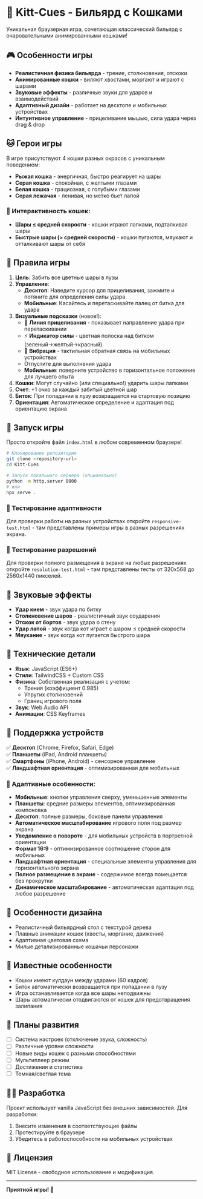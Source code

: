 # 🎱 Kitt-Cues - Бильярд с Кошками

Уникальная браузерная игра, сочетающая классический бильярд с очаровательными анимированными кошками!

## 🎮 Особенности игры

- **Реалистичная физика бильярда** - трение, столкновения, отскоки
- **Анимированные кошки** - виляют хвостами, моргают и играют с шарами
- **Звуковые эффекты** - различные звуки для ударов и взаимодействий
- **Адаптивный дизайн** - работает на десктопе и мобильных устройствах
- **Интуитивное управление** - прицеливание мышью, сила удара через drag & drop

## 🐱 Герои игры

В игре присутствуют 4 кошки разных окрасов с уникальным поведением:
- **Рыжая кошка** - энергичная, быстро реагирует на шары
- **Серая кошка** - спокойная, с желтыми глазами
- **Белая кошка** - грациозная, с голубыми глазами  
- **Серая лежачая** - ленивая, но метко бьет лапой

### 🎯 Интерактивность кошек:
- **Шары ≤ средней скорости** - кошки играют лапками, подталкивая шары
- **Быстрые шары (> средней скорости)** - кошки пугаются, мяукают и отталкивают шары от себя

## 🎯 Правила игры

1. **Цель**: Забить все цветные шары в лузы
2. **Управление**: 
   - **Десктоп**: Наведите курсор для прицеливания, зажмите и потяните для определения силы удара
   - **Мобильные**: Касайтесь и перетаскивайте палец от битка для удара
3. **Визуальные подсказки** (новое!):
   - 🎯 **Линия прицеливания** - показывает направление удара при перетаскивании
   - ⚡ **Индикатор силы** - цветная полоска над битком (зеленый→желтый→красный)
   - 📱 **Вибрация** - тактильная обратная связь на мобильных устройствах
   - Отпустите для выполнения удара
   - **Мобильные**: поверните устройство в горизонтальное положение для лучшего опыта
3. **Кошки**: Могут случайно (или специально!) ударить шары лапками
4. **Счет**: +1 очко за каждый забитый цветной шар
5. **Биток**: При попадании в лузу возвращается на стартовую позицию
6. **Ориентация**: Автоматическое определение и адаптация под ориентацию экрана

## 🚀 Запуск игры

Просто откройте файл `index.html` в любом современном браузере!

```bash
# Клонирование репозитория
git clone <repository-url>
cd Kitt-Cues

# Запуск локального сервера (опционально)
python -m http.server 8000
# или
npx serve .
```

### 🧪 Тестирование адаптивности

Для проверки работы на разных устройствах откройте `responsive-test.html` - там представлены примеры игры в разных разрешениях экрана.

### 📐 Тестирование разрешений

Для проверки полного размещения в экране на любых разрешениях откройте `resolution-test.html` - там представлены тесты от 320x568 до 2560x1440 пикселей.

## 🎵 Звуковые эффекты

- **Удар кием** - звук удара по битку
- **Столкновение шаров** - реалистичный звук соударения
- **Отскок от бортов** - звук удара о стену
- **Удар лапой** - звук когда кот играет с шаром ≤ средней скорости
- **Мяукание** - звук когда кот пугается быстрого шара

## 🔧 Технические детали

- **Язык**: JavaScript (ES6+)
- **Стили**: TailwindCSS + Custom CSS
- **Физика**: Собственная реализация с учетом:
  - Трения (коэффициент 0.985)
  - Упругих столкновений
  - Границ игрового поля
- **Звук**: Web Audio API
- **Анимации**: CSS Keyframes

## 📱 Поддержка устройств

✅ **Десктоп** (Chrome, Firefox, Safari, Edge)  
✅ **Планшеты** (iPad, Android планшеты)  
✅ **Смартфоны** (iPhone, Android) - сенсорное управление  
✅ **Ландшафтная ориентация** - оптимизированная для мобильных  

### 🎯 Адаптивные особенности:
- **Мобильные**: кнопки управления сверху, уменьшенные элементы
- **Планшеты**: средние размеры элементов, оптимизированная компоновка  
- **Десктоп**: полные размеры, боковые панели управления
- **Автоматическое масштабирование** игрового поля под размер экрана
- **Уведомление о повороте** - для мобильных устройств в портретной ориентации
- **Формат 16:9** - оптимизированное соотношение сторон для мобильных
- **Ландшафтная ориентация** - специальные элементы управления для горизонтального экрана
- **Полное размещение в экране** - содержимое всегда помещается без прокрутки
- **Динамическое масштабирование** - автоматическая адаптация под любое разрешение

## 🎨 Особенности дизайна

- Реалистичный бильярдный стол с текстурой дерева
- Плавные анимации кошек (хвосты, моргание, движения)
- Адаптивная цветовая схема
- Милые детализированные кошачьи персонажи

## 🐛 Известные особенности

- Кошки имеют кулдаун между ударами (60 кадров)
- Биток автоматически возвращается при попадании в лузу
- Игра останавливается когда все шары неподвижны
- Шары автоматически отодвигаются от кошек для предотвращения залипания

## 🔮 Планы развития

- [ ] Система настроек (отключение звука, сложность)
- [ ] Различные уровни сложности
- [ ] Новые виды кошек с разными способностями
- [ ] Мультиплеер режим
- [ ] Достижения и статистика
- [ ] Темная/светлая тема

## 👨‍💻 Разработка

Проект использует vanilla JavaScript без внешних зависимостей. Для разработки:

1. Внесите изменения в соответствующие файлы
2. Протестируйте в браузере
3. Убедитесь в работоспособности на мобильных устройствах

## 📄 Лицензия

MIT License - свободное использование и модификация.

---

**Приятной игры! 🐾**
